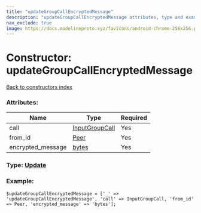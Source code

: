 ```yaml
---
title: "updateGroupCallEncryptedMessage"
description: "updateGroupCallEncryptedMessage attributes, type and example"
nav_exclude: true
image: https://docs.madelineproto.xyz/favicons/android-chrome-256x256.png
---
```

# Constructor: updateGroupCallEncryptedMessage  
[Back to constructors index](/API_docs/constructors/index.html)



### Attributes:

| Name     |    Type       | Required |
|----------|---------------|----------|
|call|[InputGroupCall](/API_docs/types/InputGroupCall.html) | Yes|
|from\_id|[Peer](/API_docs/types/Peer.html) | Yes|
|encrypted\_message|[bytes](/API_docs/types/bytes.html) | Yes|



### Type: [Update](/API_docs/types/Update.html)


### Example:

```
$updateGroupCallEncryptedMessage = ['_' => 'updateGroupCallEncryptedMessage', 'call' => InputGroupCall, 'from_id' => Peer, 'encrypted_message' => 'bytes'];
```  
